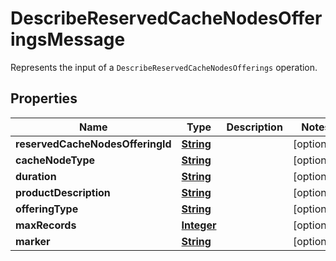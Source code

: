 

# DescribeReservedCacheNodesOfferingsMessage

Represents the input of a <code>DescribeReservedCacheNodesOfferings</code> operation.

## Properties

| Name | Type | Description | Notes |
|------------ | ------------- | ------------- | -------------|
|**reservedCacheNodesOfferingId** | [**String**](String.md) |  |  [optional] |
|**cacheNodeType** | [**String**](String.md) |  |  [optional] |
|**duration** | [**String**](String.md) |  |  [optional] |
|**productDescription** | [**String**](String.md) |  |  [optional] |
|**offeringType** | [**String**](String.md) |  |  [optional] |
|**maxRecords** | [**Integer**](Integer.md) |  |  [optional] |
|**marker** | [**String**](String.md) |  |  [optional] |




